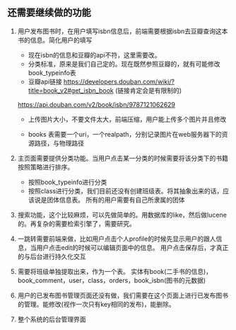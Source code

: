 
## 还需要继续做的功能

 1. 用户发布图书时，在用户填写isbn信息后，前端需要根据isbn去豆瓣查询这本书的信息。简化用户的填写
    - 现在isbn的信息和豆瓣的api不符，这里需要改。
    - 分类标准，原来是我们自己定的。现在既然参照豆瓣的，就有可能修改book_typeinfo表
    - 豆瓣api链接 https://developers.douban.com/wiki/?title=book_v2#get_isbn_book (链接肯定会是有限制的)
    
    https://api.douban.com/v2/book/isbn/9787121062629

    - 上传图片大小，不要文件太大，前端压缩，用户能上传多个图片并且修改

    - books 表需要一个uri，一个realpath，分别记录图片在web服务器下的资源路径，与物理路径

 2. 主页面需要提供分类功能。当用户点击某一分类的时候需要将该分类下的书籍按照策略进行排序。
    - 按照book_typeinfo进行分类
    - 按照class进行分类，我们目前还没有创建班级表。将其抽象出来的话，应该说是团体信息表。
    所有的用户需要有自己所隶属的团体

 3. 搜索功能，这个比较麻烦，可以先做简单的。用数据库的like，然后做lucene的。再复杂的需要检索引擎了，需要研究。

 4. 一跳转需要前端来做，比如用户点击个人profile的时候先显示用户的跟人信息，当用户点击edit的时候可以编辑页面中的信息。
    用户点击保存后，才真正的与后台进行持久化交互

 5. 需要将班级单独提取出来，作为一个表。
    实体有book(二手书的信息)，book_comment，user，class，orders，book_isbn(图书的元数据)

 6. 用户的已发布图书管理页面还没有做，我们需要在这个页面上进行已发布图书的管理。能修改(视作一次只有key相同的发布)，能删除。

 7. 整个系统的后台管理界面